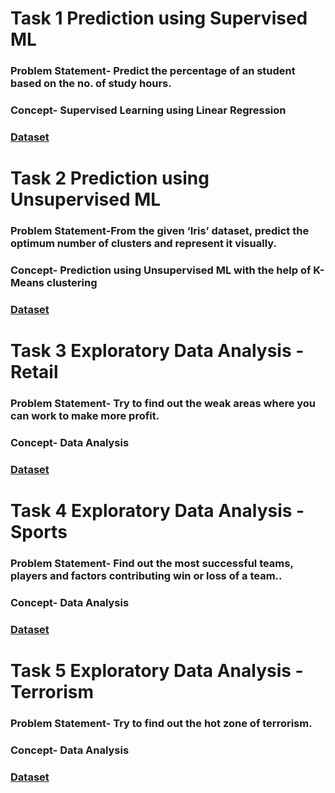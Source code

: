 # Task 1 Prediction using Supervised ML

### Problem Statement- Predict the percentage of an student based on the no. of study hours.

### Concept- Supervised Learning using Linear Regression

### [Dataset](https://raw.githubusercontent.com/AdiPersonalWorks/Random/master/student_scores%20-%20student_scores.csv)

# Task 2 Prediction using Unsupervised ML

### Problem Statement-From the given ‘Iris’ dataset, predict the optimum number of clusters and represent it visually.

### Concept- Prediction using Unsupervised ML with the help of K-Means clustering

### [Dataset](https://drive.google.com/file/d/11Iq7YvbWZbt8VXjfm06brx66b10YiwK-/view?usp=sharing)

# Task 3 Exploratory Data Analysis - Retail

### Problem Statement- Try to find out the weak areas where you can work to make more profit.

### Concept- Data Analysis

### [Dataset](https://drive.google.com/file/d/1lV7is1B566UQPYzzY8R2ZmOritTW299S/view?usp=sharing)

 # Task 4 Exploratory Data Analysis - Sports

### Problem Statement- Find out the most successful teams, players and factors contributing win or loss of a team..

### Concept- Data Analysis

### [Dataset](https://drive.google.com/file/d/18iDDIIZGt8eWxzqbyMIqcn5X7bHINuLw/view?usp=sharing)

 # Task 5 Exploratory Data Analysis - Terrorism

### Problem Statement- Try to find out the hot zone of terrorism.

### Concept- Data Analysis

### [Dataset](https://drive.google.com/file/d/1luTU7xBvI7QAGPbQMxEHcgKUi9d6UeP_/view?usp=sharing)


